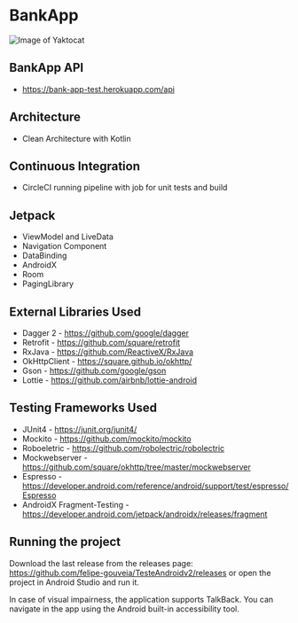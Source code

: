 # BankApp

![Image of Yaktocat](https://github.com/SantanderTecnologia/TesteiOS/blob/new_test/telas.png)

## BankApp API

- https://bank-app-test.herokuapp.com/api

## Architecture

- Clean Architecture with Kotlin

## Continuous Integration

- CircleCI running pipeline with job for unit tests and build

## Jetpack

- ViewModel and LiveData
- Navigation Component
- DataBinding
- AndroidX
- Room
- PagingLibrary

## External Libraries Used

- Dagger 2 - https://github.com/google/dagger
- Retrofit - https://github.com/square/retrofit
- RxJava - https://github.com/ReactiveX/RxJava
- OkHttpClient - https://square.github.io/okhttp/
- Gson - https://github.com/google/gson
- Lottie - https://github.com/airbnb/lottie-android

## Testing Frameworks Used

- JUnit4 - https://junit.org/junit4/
- Mockito - https://github.com/mockito/mockito
- Roboeletric - https://github.com/robolectric/robolectric
- Mockwebserver - https://github.com/square/okhttp/tree/master/mockwebserver
- Espresso - https://developer.android.com/reference/android/support/test/espresso/Espresso
- AndroidX Fragment-Testing - https://developer.android.com/jetpack/androidx/releases/fragment

## Running the project

Download the last release from the releases page: https://github.com/felipe-gouveia/TesteAndroidv2/releases or open the project in Android Studio and run it.

In case of visual impairness, the application supports TalkBack. You can navigate in the app using the Android built-in accessibility tool.
